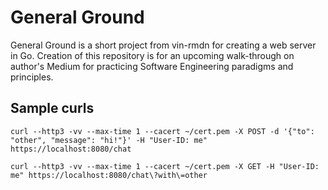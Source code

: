 # General Ground

General Ground is a short project from vin-rmdn for creating a web server in Go.
Creation of this repository is for an upcoming walk-through on author's Medium
for practicing Software Engineering paradigms and principles.

## Sample curls
`curl --http3 -vv --max-time 1 --cacert ~/cert.pem -X POST -d '{"to": "other", "message": "hi!"}' -H "User-ID: me" https://localhost:8080/chat`

`curl --http3 -vv --max-time 1 --cacert ~/cert.pem -X GET -H "User-ID: me" https://localhost:8080/chat\?with\=other`